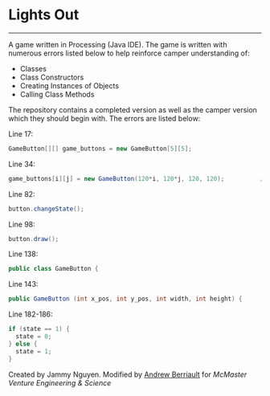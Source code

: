 # Lights Out
---
A game written in Processing (Java IDE). The game is written with numerous errors listed below to help reinforce camper understanding of:
- Classes
- Class Constructors
- Creating Instances of Objects
- Calling Class Methods

The repository contains a completed version as well as the camper version which they should begin with. The errors are listed below:

Line 17: 
```Java
GameButton[][] game_buttons = new GameButton[5][5];                             // Create a GameButton 2D Array that is 5x5.
```

Line 34: 
```Java
game_buttons[i][j] = new GameButton(120*i, 120*j, 120, 120);          // Fill the 2D Array with new GameButton's using the GameButton Constructor.
```

Line 82: 
```Java
button.changeState();                                                  // Call the gameButton Class method changeState()
```

Line 98: 
```Java
button.draw();                                                          // Call the gameButton Class method draw()
```

Line 138: 
```Java
public class GameButton {                                                 // Should be a public class
```

Line 143: 
```Java
public GameButton (int x_pos, int y_pos, int width, int height) {       // Should take 4 integer arguments
```

Line 182-186: 
```Java
if (state == 1) {
  state = 0;
} else {
  state = 1;
}
```


Created by Jammy Nguyen. Modified by [Andrew Berriault](https://github.com/ABerriault) for *McMaster Venture Engineering & Science*
